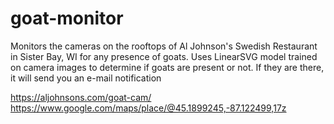 # goat-monitor
Monitors the cameras on the rooftops of Al Johnson's Swedish Restaurant in Sister Bay, WI for any presence of goats. Uses LinearSVG model trained on camera images to determine if goats are present or not. If they are there, it will send you an e-mail notification



https://aljohnsons.com/goat-cam/
https://www.google.com/maps/place/@45.1899245,-87.122499,17z
